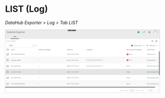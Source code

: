 # LIST (Log)

*DataHub Exporter > Log > Tab LIST*

![Log](../../Assets/Screenshots/EDI/UserInterface/Log.png "[Log]")
